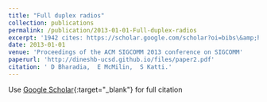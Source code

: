 ```yaml
---
title: "Full duplex radios"
collection: publications
permalink: /publication/2013-01-01-Full-duplex-radios
excerpt: '1942 cites: https://scholar.google.com/scholar?oi=bibs\&amp;hl=en\&amp;cites=12399399471434081038'
date: 2013-01-01
venue: 'Proceedings of the ACM SIGCOMM 2013 conference on SIGCOMM'
paperurl: 'http://dineshb-ucsd.github.io/files/paper2.pdf'
citation: ' D Bharadia,  E McMilin,  S Katti.'
---
```


Use [Google Scholar](https://scholar.google.com/scholar?q=Full+duplex+radios){:target="_blank"} for full citation